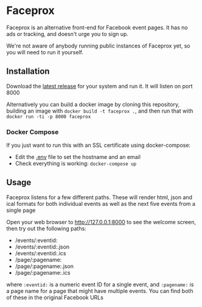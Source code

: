 # Faceprox

Faceprox is an alternative front-end for Facebook event pages. It has no ads or tracking, and doesn't urge you to sign up.

We're not aware of anybody running public instances of Faceprox yet, so you will need to run it yourself.

## Installation

Download the [latest release](https://github.com/geeksforsocialchange/faceprox/releases/latest) for your system and run it. It will listen on port 8000

Alternatively you can build a docker image by cloning this repository, building an image with `docker build -t faceprox .`, and then run that with `docker run -ti -p 8000 faceprox`

### Docker Compose

If you just want to run this with an SSL certificate using docker-compose:

- Edit the [.env](.env) file to set the hostname and an email
- Check everything is working: `docker-compose up`

## Usage

Faceprox listens for a few different paths. These will render html, json and ical formats for both individual events as well as the next five events from a single page

Open your web browser to http://127.0.0.1:8000 to see the welcome screen, then try out the following paths:

* /events/:eventid:
* /events/:eventid:.json
* /events/:eventid:.ics
* /page/:pagename:
* /page/:pagename:.json
* /page/:pagename:.ics

where `:eventid:` is a numeric event ID for a single event, and `:pagename:` is a page name for a page that might have multiple events. You can find both of these in the original Facebook URLs
